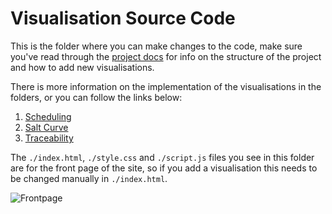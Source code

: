 # Visualisation Source Code

This is the folder where you can make changes to the code, make sure you've read through the [project docs](../docs/README.md) for info on the structure of the project and how to add new visualisations.

There is more information on the implementation of the visualisations in the folders, or you can follow the links below:

1. [Scheduling](./scheduling/)
2. [Salt Curve](./salt-curve/)
3. [Traceability](./traceability/)

The `./index.html`, `./style.css` and `./script.js` files you see in this folder are for the front page of the site, so if you add a visualisation this needs to be changed manually in `./index.html`.

![Frontpage](../gifs/frontpage.png)
